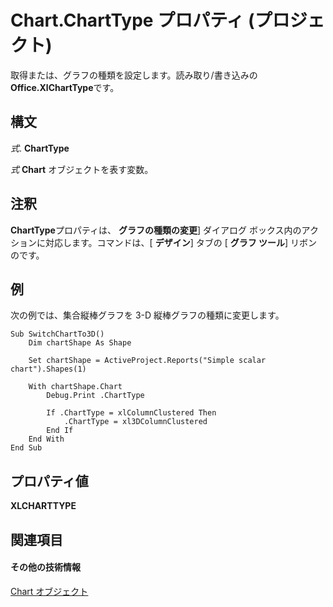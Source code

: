 
# Chart.ChartType プロパティ (プロジェクト)
取得または、グラフの種類を設定します。読み取り/書き込みの **Office.XlChartType**です。

## 構文

 _式_. **ChartType**

 _式_ **Chart** オブジェクトを表す変数。


## 注釈

 **ChartType**プロパティは、 **グラフの種類の変更**] ダイアログ ボックス内のアクションに対応します。コマンドは、[ **デザイン**] タブの [ **グラフ ツール**] リボンのです。


## 例

次の例では、集合縦棒グラフを 3-D 縦棒グラフの種類に変更します。


```
Sub SwitchChartTo3D()
    Dim chartShape As Shape
    
    Set chartShape = ActiveProject.Reports("Simple scalar chart").Shapes(1)
    
    With chartShape.Chart
        Debug.Print .ChartType
        
        If .ChartType = xlColumnClustered Then
            .ChartType = xl3DColumnClustered
        End If
    End With
End Sub
```


## プロパティ値

 **XLCHARTTYPE**


## 関連項目


#### その他の技術情報


[Chart オブジェクト](810d4ec1-69d2-c432-b9da-57042b783b85.md)